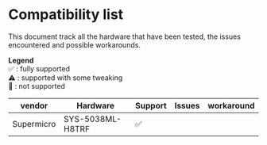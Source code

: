# Compatibility list

This document track all the hardware that have been tested, the issues encountered and possible workarounds.

**Legend**  
✅ : fully supported  
⚠️ : supported with some tweaking  
🛑 : not supported  

 
|  vendor    | Hardware          | Support | Issues | workaround | 
|   ---      | ---               |  ---    | ---    |   ---      |
| Supermicro | SYS-5038ML-H8TRF  |   ✅     |        |            |
